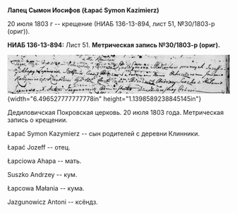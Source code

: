 **Лапец Сымон Иосифов (Łapać Symon Kazimierz)**

20 июля 1803 г -- крещение (НИАБ 136-13-894, лист 51, №30/1803-р
(ориг)).

**НИАБ 136-13-894:** Лист 51. **Метрическая запись №30/1803-р (ориг).**

![](./media/9262c07c1f4535db4d49555827be245ab39f1c06.png){width="6.496527777777778in"
height="1.1398589238845145in"}

Дедиловичская Покровская церковь. 20 июля 1803 года. Метрическая запись
о крещении.

Łapać Symon Kazymierz -- сын родителей с деревни Клинники.

Łapać Jozeff -- отец.

Łapciowa Ahapa -- мать.

Suszko Andrzey -- кум.

Łapcowa Małania -- кума.

Jazgunowicz Antoni -- ксёндз.
